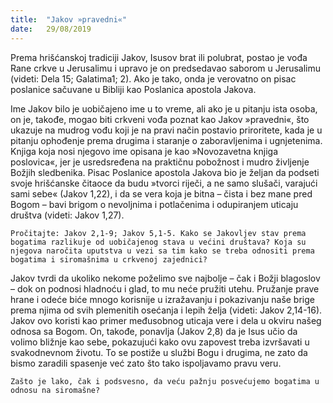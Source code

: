 ```yaml
---
title:  "Jakov »pravedni«"
date:   29/08/2019
---
```


Prema hrišćanskoj tradiciji Jakov, Isusov brat ili polubrat, postao je vođa Rane crkve u Jerusalimu i upravo je on predsedavao saborom u Jerusalimu (videti: Dela 15; Galatima1; 2). Ako je tako, onda je verovatno on pisac poslanice sačuvane u Bibliji kao Poslanica apostola  Jakova.

Ime Jakov bilo je uobičajeno ime u to vreme, ali ako je u pitanju ista osoba, on je, takođe, mogao biti crkveni vođa poznat kao Jakov »pravedni«, što ukazuje na mudrog vođu koji je na pravi način postavio priroritete, kada je u pitanju ophođenje prema drugima i staranje o zaboravljenima i ugnjetenima. Knjiga koja nosi njegovo ime opisana je kao »Novozavetna knjiga poslovica«, jer je usredsređena na praktičnu pobožnost i mudro življenje Božjih sledbenika. Pisac Poslanice apostola Jakova bio je željan da podseti svoje hrišćanske čitaoce da budu »tvorci riječi, a ne samo slušači, varajući sami sebe« (Jakov 1,22), i da se vera koja je bitna – čista i bez mane pred Bogom – bavi brigom o nevoljnima i potlačenima i odupiranjem uticaju društva (videti: Jakov 1,27).

`Pročitajte: Jakov 2,1-9; Jakov 5,1-5. Kako se Jakovljev stav prema bogatima razlikuje od uobičajenog stava u većini društava? Koja su njegova naročita uputstva u vezi sa tim kako se treba odnositi prema bogatima i siromašnima u crkvenoj zajednici?`

Jakov tvrdi da ukoliko nekome poželimo sve najbolje – čak i Božji blagoslov – dok on podnosi hladnoću i glad, to mu neće pružiti utehu. Pružanje prave hrane i odeće biće mnogo korisnije u izražavanju i pokazivanju naše brige prema njima od svih plemenitih osećanja i lepih želja (videti: Jakov 2,14-16). Jakov ovo koristi kao primer međusobnog uticaja vere i dela u okviru našeg odnosa sa Bogom. On, takođe, ponavlja (Jakov 2,8) da je Isus učio da volimo bližnje kao sebe, pokazujući kako ovu zapovest treba izvršavati u svakodnevnom životu. To se postiže u službi Bogu i drugima, ne zato da bismo zaradili spasenje već zato što tako ispoljavamo pravu veru.

`Zašto je lako, čak i podsvesno, da veću pažnju posvećujemo bogatima u odnosu na siromašne?`
